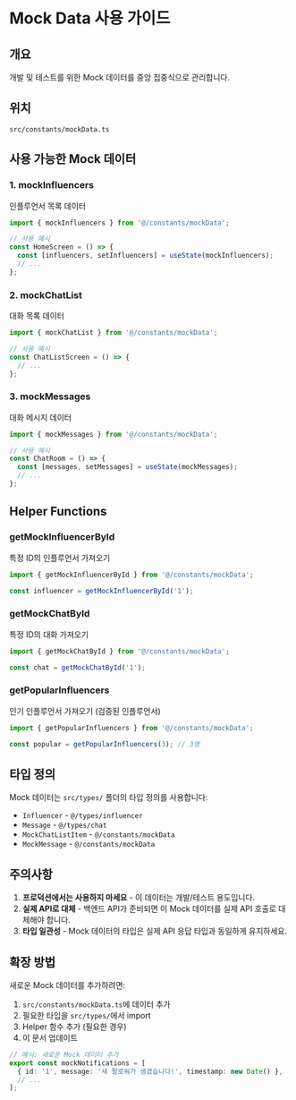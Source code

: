 # Mock Data 사용 가이드

## 개요
개발 및 테스트를 위한 Mock 데이터를 중앙 집중식으로 관리합니다.

## 위치
`src/constants/mockData.ts`

## 사용 가능한 Mock 데이터

### 1. mockInfluencers
인플루언서 목록 데이터

```typescript
import { mockInfluencers } from '@/constants/mockData';

// 사용 예시
const HomeScreen = () => {
  const [influencers, setInfluencers] = useState(mockInfluencers);
  // ...
};
```

### 2. mockChatList
대화 목록 데이터

```typescript
import { mockChatList } from '@/constants/mockData';

// 사용 예시
const ChatListScreen = () => {
  // ...
};
```

### 3. mockMessages
대화 메시지 데이터

```typescript
import { mockMessages } from '@/constants/mockData';

// 사용 예시
const ChatRoom = () => {
  const [messages, setMessages] = useState(mockMessages);
  // ...
};
```

## Helper Functions

### getMockInfluencerById
특정 ID의 인플루언서 가져오기

```typescript
import { getMockInfluencerById } from '@/constants/mockData';

const influencer = getMockInfluencerById('1');
```

### getMockChatById
특정 ID의 대화 가져오기

```typescript
import { getMockChatById } from '@/constants/mockData';

const chat = getMockChatById('1');
```

### getPopularInfluencers
인기 인플루언서 가져오기 (검증된 인플루언서)

```typescript
import { getPopularInfluencers } from '@/constants/mockData';

const popular = getPopularInfluencers(3); // 3명
```

## 타입 정의

Mock 데이터는 `src/types/` 폴더의 타입 정의를 사용합니다:

- `Influencer` - `@/types/influencer`
- `Message` - `@/types/chat`
- `MockChatListItem` - `@/constants/mockData`
- `MockMessage` - `@/constants/mockData`

## 주의사항

1. **프로덕션에서는 사용하지 마세요** - 이 데이터는 개발/테스트 용도입니다.
2. **실제 API로 대체** - 백엔드 API가 준비되면 이 Mock 데이터를 실제 API 호출로 대체해야 합니다.
3. **타입 일관성** - Mock 데이터의 타입은 실제 API 응답 타입과 동일하게 유지하세요.

## 확장 방법

새로운 Mock 데이터를 추가하려면:

1. `src/constants/mockData.ts`에 데이터 추가
2. 필요한 타입을 `src/types/`에서 import
3. Helper 함수 추가 (필요한 경우)
4. 이 문서 업데이트

```typescript
// 예시: 새로운 Mock 데이터 추가
export const mockNotifications = [
  { id: '1', message: '새 팔로워가 생겼습니다!', timestamp: new Date() },
  // ...
];
```
